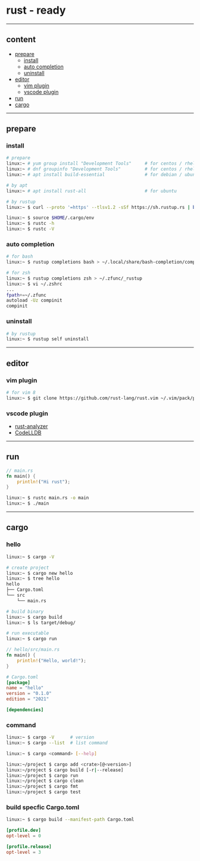 # rust - ready

---

## content

- [prepare](#prepare)
  - [install](#install)
  - [auto completion](#auto-completion)
  - [uninstall](#uninstall)
- [editor](#editor)
  - [vim plugin](#vim-plugin)
  - [vscode plugin](#vscode-plugin)
- [run](#run)
- [cargo](#cargo)

---

## prepare

### install

```bash
# prepare
linux:~ # yum group install "Development Tools"     # for centos / rhel
linux:~ # dnf groupinfo "Development Tools"         # for centos / rhel
linux:~ # apt install build-essential               # for debian / ubuntu

# by apt
linux:~ # apt install rust-all                      # for ubuntu

# by rustup
linux:~ $ curl --proto '=https' --tlsv1.2 -sSf https://sh.rustup.rs | bash

linux:~ $ source $HOME/.cargo/env
linux:~ $ rustc -h
linux:~ $ rustc -V
```

### auto completion

```bash
# for bash
linux:~ $ rustup completions bash > ~/.local/share/bash-completion/completions/rustup

# for zsh
linux:~ $ rustup completions zsh > ~/.zfunc/_rustup
linux:~ $ vi ~/.zshrc
...
fpath+=~/.zfunc
autoload -Uz compinit
compinit
```

### uninstall

```bash
# by rustup
linux:~ $ rustup self uninstall
```

---

## editor

### vim plugin

```bash
# for vim 8
linux:~ $ git clone https://github.com/rust-lang/rust.vim ~/.vim/pack/plugins/start/rust.vim
```

### vscode plugin

- [rust-analyzer](https://marketplace.visualstudio.com/items?itemName=rust-lang.rust-analyzer)
- [CodeLLDB](https://marketplace.visualstudio.com/items?itemName=vadimcn.vscode-lldb)

---

## run

```rust
// main.rs
fn main() {
    println!("Hi rust");
}
```

```bash
linux:~ $ rustc main.rs -o main
linux:~ $ ./main
```

---

## cargo

### hello

```bash
linux:~ $ cargo -V

# create project
linux:~ $ cargo new hello
linux:~ $ tree hello
hello
├── Cargo.toml
└── src
    └── main.rs

# build binary
linux:~ $ cargo build
linux:~ $ ls target/debug/

# run executable
linux:~ $ cargo run
```

```rust
// hello/src/main.rs
fn main() {
    println!("Hello, world!");
}
```

```toml
# Cargo.toml
[package]
name = "hello"
version = "0.1.0"
edition = "2021"

[dependencies]
```

### command

```bash
linux:~ $ cargo -V      # version
linux:~ $ cargo --list  # list command

linux:~ $ cargo <command> [--help]

linux:~/project $ cargo add <crate>[@<version>]
linux:~/project $ cargo build [-r|--release]
linux:~/project $ cargo run
linux:~/project $ cargo clean
linux:~/project $ cargo fmt
linux:~/project $ cargo test
```

### build specfic Cargo.toml

```bash
linux:~ $ cargo build --manifest-path Cargo.toml
```

```toml
[profile.dev]
opt-level = 0

[profile.release]
opt-level = 3
```
